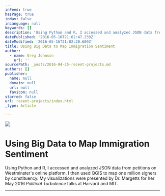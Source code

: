```yaml
---
inFeed: true
hasPage: true
inNav: false
inLanguage: null
keywords: []
description: 'Using Python and R, I accessed and analyzed JSON data from petitions on Westminster’s online platform. I then used QGIS to map one million signers by constituency. My visualizations were presented by Dr. Margetts for her May 2016 Political Turbulence talks at Harvard and MIT.'
datePublished: '2016-05-16T21:02:47.230Z'
dateModified: '2016-05-16T21:02:20.609Z'
title: Using Big Data to Map Immigration Sentiment
author:
  - name: Greg Johnson
    url: ''
sourcePath: _posts/2016-04-25-recent-projects.md
authors: []
publisher:
  name: null
  domain: null
  url: null
  favicon: null
starred: false
url: recent-projects/index.html
_type: Article

---
```

![](https://s3-us-west-2.amazonaws.com/the-grid-img/p/dbf4d1c2231dea3bc463f262bf9f11b5ab9c6b92.png)

# Using Big Data to Map Immigration Sentiment

Using Python and R, I accessed and analyzed JSON data from petitions on Westminster's online platform. I then used QGIS to map one million signers by constituency. My visualizations were presented by Dr. Margetts for her May 2016 _Political Turbulence_ talks at Harvard and MIT.

****